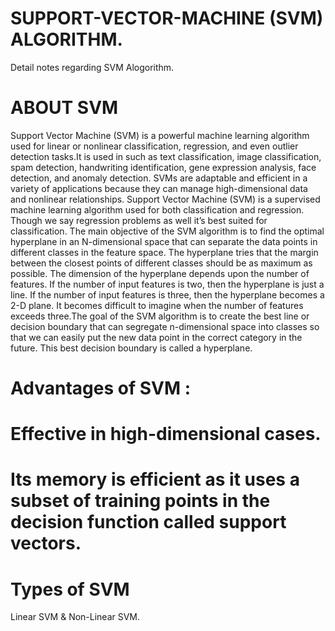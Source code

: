 # SUPPORT-VECTOR-MACHINE (SVM) ALGORITHM.
Detail notes regarding SVM Alogorithm.
# ABOUT SVM
Support Vector Machine (SVM) is a powerful machine learning algorithm used for linear or nonlinear classification, regression, and even outlier detection tasks.It is used in such as text classification, image classification, spam detection, handwriting identification, gene expression analysis, face detection, and anomaly detection. 
SVMs are adaptable and efficient in a variety of applications because they can manage high-dimensional data and nonlinear relationships.
Support Vector Machine (SVM) is a supervised machine learning algorithm used for both classification and regression. 
Though we say regression problems as well it’s best suited for classification. 
The main objective of the SVM algorithm is to find the optimal hyperplane in an N-dimensional space that can separate the data points in different classes in the feature space. 
The hyperplane tries that the margin between the closest points of different classes should be as maximum as possible. 
The dimension of the hyperplane depends upon the number of features. If the number of input features is two, then the hyperplane is just a line. 
If the number of input features is three, then the hyperplane becomes a 2-D plane. It becomes difficult to imagine when the number of features exceeds three.The goal of the SVM algorithm is to create the best line or decision boundary that can segregate n-dimensional space into classes so that we can easily put the new data point in the correct category in the future. 
This best decision boundary is called a hyperplane. 
# Advantages of SVM :
# Effective in high-dimensional cases.
# Its memory is efficient as it uses a subset of training points in the decision function called support vectors.

# Types of SVM
Linear SVM & Non-Linear SVM.
